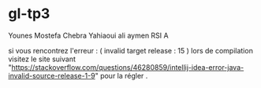 # gl-tp3
Younes Mostefa Chebra 
Yahiaoui ali aymen 
RSI A

si vous rencontrez l'erreur : ( invalid target release : 15 ) lors de compilation visitez le site suivant
"https://stackoverflow.com/questions/46280859/intellij-idea-error-java-invalid-source-release-1-9" pour la régler .
